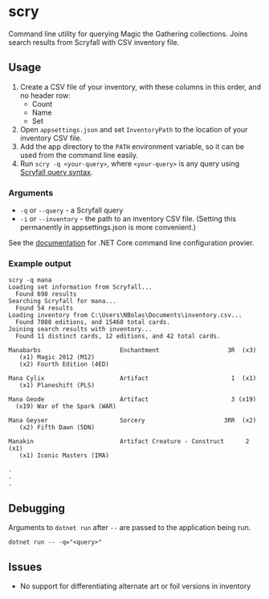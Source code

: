 # scry

Command line utility for querying Magic the Gathering collections. Joins search results from Scryfall with CSV inventory file.

## Usage

1. Create a CSV file of your inventory, with these columns in this order, and no header row:
    * Count
    * Name
    * Set
2. Open `appsettings.json` and set `InventoryPath` to the location of your inventory CSV file.
3. Add the app directory to the `PATH` environment variable, so it can be used from the command line easily.
4. Run `scry -q <your-query>`, where `<your-query>` is any query using [Scryfall query syntax](https://scryfall.com/docs/syntax).

### Arguments

* `-q` or `--query` - a Scryfall query
* `-i` or `--inventory` - the path to an inventory CSV file. (Setting this permanently in appsettings.json is more convenient.)

See the [documentation](https://docs.microsoft.com/en-us/dotnet/core/extensions/configuration-providers#command-line-configuration-provider) for .NET Core command line configuration provier.

### Example output

```
scry -q mana
Loading set information from Scryfall...
  Found 698 results
Searching Scryfall for mana...
  Found 54 results
Loading inventory from C:\Users\NBolas\Documents\inventory.csv...
  Found 7088 editions, and 15460 total cards.
Joining search results with inventory...
  Found 11 distinct cards, 12 editions, and 42 total cards.

Manabarbs                      Enchantment                   3R  (x3)
   (x1) Magic 2012 (M12)
   (x2) Fourth Edition (4ED)

Mana Cylix                     Artifact                       1  (x1)
   (x1) Planeshift (PLS)

Mana Geode                     Artifact                       3 (x19)
  (x19) War of the Spark (WAR)

Mana Geyser                    Sorcery                      3RR  (x2)
   (x2) Fifth Dawn (5DN)

Manakin                        Artifact Creature - Construct      2  (x1)
   (x1) Iconic Masters (IMA)

.
.
.
```

## Debugging

Arguments to `dotnet run` after `--` are passed to the application being run.

`dotnet run -- -q="<query>"`

## Issues

* No support for differentiating alternate art or foil versions in inventory
